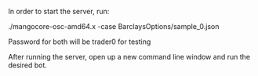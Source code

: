 In order to start the server, run:

./mangocore-osc-amd64.x -case BarclaysOptions/sample_0.json

Password for both will be trader0 for testing

After running the server, open up a new command line window and run the desired bot.
